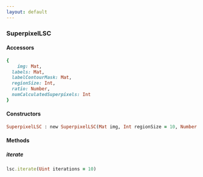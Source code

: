 ```yaml
---
layout: default
---
```


###  SuperpixelLSC

####  Accessors
``` ruby
{
	img: Mat,
  labels: Mat,
  labelContourMask: Mat,
  regionSize: Int,
  ratio: Number,
  numCalculatedSuperpixels: Int
}
```

<a name="constructors"></a>

####  Constructors
``` ruby
SuperpixelLSC : new SuperpixelLSC(Mat img, Int regionSize = 10, Number ratio = 10)
```

####  Methods

<a name="iterate"></a>

#####  iterate
``` ruby
lsc.iterate(Uint iterations = 10)
```